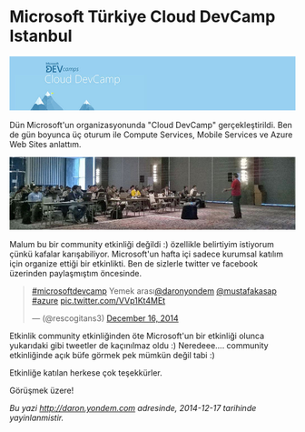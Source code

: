 # Microsoft Türkiye Cloud DevCamp Istanbul 

![](../media/Microsoft_Turkiye_Cloud_DevCamp_Istanbul/devcamp.jpg)

Dün Microsoft'un organizasyonunda "Cloud DevCamp" gerçekleştirildi. Ben de gün boyunca üç oturum ile Compute Services, Mobile Services ve Azure Web Sites anlattım. 

![](../media/Microsoft_Turkiye_Cloud_DevCamp_Istanbul/azurecamp.jpg)

Malum bu bir community etkinliği değildi :) özellikle belirtiyim istiyorum çünkü kafalar karışabiliyor. Microsoft'un hafta içi sadece kurumsal katılım için organize ettiği bir etkinlikti. Ben de sizlerle twitter ve facebook üzerinden paylaşmıştım öncesinde. 

<blockquote class="twitter-tweet" data-partner="tweetdeck"><p><a href="https://twitter.com/hashtag/microsoftdevcamp?src=hash">#microsoftdevcamp</a> Yemek arası<a href="https://twitter.com/daronyondem">@daronyondem</a>  <a href="https://twitter.com/mustafakasap">@mustafakasap</a> <a href="https://twitter.com/hashtag/azure?src=hash">#azure</a> <a href="http://t.co/VVp1Kt4MEt">pic.twitter.com/VVp1Kt4MEt</a></p>&mdash; (@rescogitans3) <a href="https://twitter.com/rescogitans3/status/544827551391444992">December 16, 2014</a></blockquote>
<script async src="//platform.twitter.com/widgets.js" charset="utf-8"></script>

Etkinlik community etkinliğinden öte Microsoft'un bir etkinliği olunca yukarıdaki gibi tweetler de kaçınılmaz oldu :) Neredeee.... community etkinliğinde açık büfe görmek pek mümkün değil tabi :) 

Etkinliğe katılan herkese çok teşekkürler. 

Görüşmek üzere!


*Bu yazi http://daron.yondem.com adresinde, 2014-12-17 tarihinde yayinlanmistir.*